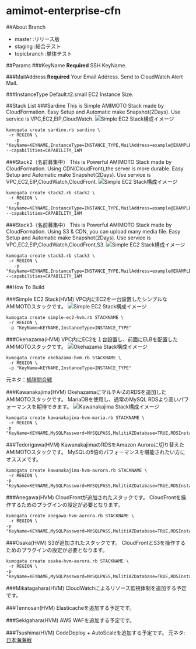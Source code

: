# amimot-enterprise-cfn
##About Branch

- master :リリース版
- staging :結合テスト
- topicbranch :単体テスト

##Params
###KeyName
**Required**
SSH KeyName.

###MailAddress
**Required**
Your Email Address.
Send to CloudWatch Alert Mail.

###InstanceType
Default:t2.small
EC2 Instance Size.

##Stack List
###Sardine
This is Simple AMIMOTO Stack made by CloudFormation.
Easy Setup and Automatic make Snapshot(2Days).
Use service is VPC,EC2,EIP,CloudWatch.
![Simple EC2 Stack構成イメージ](img/simple-ec2.png "Simple EC2 Stack構成イメージ")
```
kumogata create sardine.rb sardine \
 -r REGION \
   -p "KeyName=KEYNAME,InstanceType=INSTANCE_TYPE,MailAddress=example@EXAMPLE.COM"  --capabilities=CAPABILITY_IAM
```

###Stack2（名前募集中）
This is Powerful AMIMOTO Stack made by CloudFormation.
Using CDN(CloudFront),the server is more durable.
Easy Setup and Automatic make Snapshot(2Days).
Use service is VPC,EC2,EIP,CloudWatch,CloudFront.
![Simple EC2 Stack構成イメージ](img/simple-ec2.png "Simple EC2 Stack構成イメージ")
```
kumogata create stack2.rb stack2 \
 -r REGION \
   -p "KeyName=KEYNAME,InstanceType=INSTANCE_TYPE,MailAddress=example@EXAMPLE.COM"  --capabilities=CAPABILITY_IAM
```

###Stack3（名前募集中）
This is Powerful AMIMOTO Stack made by CloudFormation.
Using S3 & CDN, you can upload many media file.
Easy Setup and Automatic make Snapshot(2Days).
Use service is VPC,EC2,EIP,CloudWatch,CloudFront,S3.
![Simple EC2 Stack構成イメージ](img/simple-ec2.png "Simple EC2 Stack構成イメージ")
```
kumogata create stack3.rb stack3 \
 -r REGION \
   -p "KeyName=KEYNAME,InstanceType=INSTANCE_TYPE,MailAddress=example@EXAMPLE.COM"  --capabilities=CAPABILITY_IAM
```

##How To Build

###Simple EC2 Stack(HVM)
VPC内にEC2を一台設置したシンプルなAMIMOTOスタックです。
![Simple EC2 Stack構成イメージ](img/simple-ec2.png "Simple EC2 Stack構成イメージ")
```
kumogata create simple-ec2-hvm.rb STACKNAME \
 -r REGION \
 -p "KeyName=KEYNAME,InstanceType=INSTANCE_TYPE"
```

###Okehazama(HVM)
VPC内にEC2を１台設置し、前面にELBを配置したAMIMOTOスタックです。
![Okehazama Stack構成イメージ](img/Okehazama.png "Okehazama Stack構成イメージ")
```
kumogata create okehazama-hvm.rb STACKNAME \
 -r REGION \
 -p "KeyName=KEYNAME,InstanceType=INSTANCE_TYPE"
```
元ネタ：[桶狭間合戦](https://ja.wikipedia.org/wiki/%E6%A1%B6%E7%8B%AD%E9%96%93%E3%81%AE%E6%88%A6%E3%81%84)

###Kawanakajima(HVM)
OkehazamaにマルチA-ZのRDSを追加したAMIMOTOスタックです。
MariaDBを使用し、通常のMySQL RDSより高いパフォーマンスを期待できます。
![Kawanakajima Stack構成イメージ](img/Kawanakajima.png "Kawanakajima Stack構成イメージ")
```
kumogata create kawanakajima-hvm-maria.rb STACKNAME \
 -r REGION \
-p "KeyName=KEYNAME,MySQLPassword=MYSQLPASS,MulitiAZDatabase=TRUE,RDSInstanceType=DB_INSTANCE_TYPE,InstanceType=EC2_INSTANCE_TYPE"
```
###Tedorigawa(HVM)
KawanakajimaのRDSをAmazon Auroraに切り替えたAMIMOTOスタックです。
MySQLの5倍のパフォーマンスを堪能されたい方にオススメです。
```
kumogata create kawanakajima-hvm-aurora.rb STACKNAME \
 -r REGION \
-p "KeyName=KEYNAME,MySQLPassword=MYSQLPASS,MulitiAZDatabase=TRUE,RDSInstanceType=DB_INSTANCE_TYPE,InstanceType=EC2_INSTANCE_TYPE"
```

###Anegawa(HVM)
CloudFrontが追加されたスタックです。
CloudFrontを操作するためのプラグインの設定が必要となります。
```
kumogata create anegawa-hvm-aurora.rb STACKNAME \
 -r REGION \
-p "KeyName=KEYNAME,MySQLPassword=MYSQLPASS,MulitiAZDatabase=TRUE,RDSInstanceType=DB_INSTANCE_TYPE,InstanceType=EC2_INSTANCE_TYPE"
```

###Osaka(HVM)
S3が追加されたスタックです。
CloudFrontとS3を操作するためのプラグインの設定が必要となります。
```
kumogata create osaka-hvm-aurora.rb STACKNAME \
 -r REGION \
-p "KeyName=KEYNAME,MySQLPassword=MYSQLPASS,MulitiAZDatabase=TRUE,RDSInstanceType=DB_INSTANCE_TYPE,InstanceType=EC2_INSTANCE_TYPE"
```

###Mikatagahara(HVM)
CloudWatchによるリソース監視体制を追加する予定です。

###Tennosan(HVM)
Elasticacheを追加する予定です。

###Sekigahara(HVM)
AWS WAFを追加する予定です。

###Tsushima(HVM)
CodeDeploy + AutoScaleを追加する予定です。
元ネタ:[日本海海戦](https://ja.wikipedia.org/wiki/%E6%97%A5%E6%9C%AC%E6%B5%B7%E6%B5%B7%E6%88%A6)
